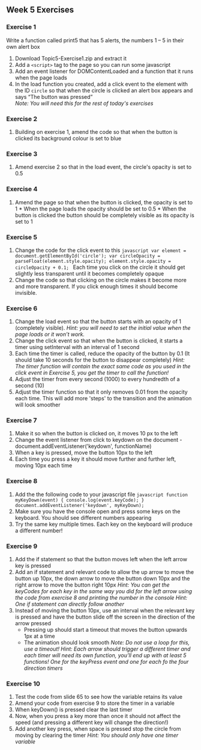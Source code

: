 ## Week 5 Exercises

### Exercise 1
Write a function called print5 that has 5 alerts, the numbers 1 – 5 in their own alert box
1. Download Topic5-Exercise1.zip and extract it
2. Add a `<script>` tag to the page so you can run some javascript
3. Add an event listener for DOMContentLoaded and a function that it runs when the page loads
4. In the load function you created, add a click event to the element with the ID `circle` so that when the circle is clicked an alert box appears and says “The button was pressed”  
_Note: You will need this for the rest of today's exercises_

### Exercise 2
1. Building on exercise 1, amend the code so that when the button is clicked its background colour is set to blue

### Exercise 3
1. Amend exercise 2 so that in the load event, the circle's opacity is set to 0.5

### Exercise 4
1. Amend the page so that when the button is clicked, the opacity is set to 1
		* When the page loads the opacity should be set to 0.5
		* When the button is clicked the button should be completely visible as its opacity is set to 1

### Exercise 5
1. Change the code for the click event to this 
		```javascript
		var element = document.getElementById('circle');
		var circleOpacity = parseFloat(element.style.opacity);
		element.style.opacity = circleOpacity + 0.1;
		```
	Each time you click on the circle it should get slightly less transparent until it becomes completely opaque
2. Change the code so that clicking on the circle makes it become more and more transparent. If you click enough times it should become invisible.

### Exercise 6
1. Change the load event so that the button starts with an opacity of 1 (completely visible).
	_Hint: you will need to set the initial value when the page loads or it won’t work._
2. Change the click event so that when the button is clicked, it starts a timer using setInterval with an interval of 1 second
3. Each time the timer is called, reduce the opacity of the button by 0.1 (It should take 10 seconds for the button to disappear completely)
	_Hint: The timer function will contain the exact same code as you used in the click event in Exercise 5, you get the timer to call the function!_
4. Adjust the timer from every second (1000) to every hundredth of a second (10)
5. Adjust the timer function so that it only removes 0.01 from the opacity each time. This will add more 'steps' to the transition and the animation will look smoother

### Exercise 7
1. Make it so when the button is clicked on, it moves 10 px to the left
2. Change the event listener from click to keydown on the document - document.addEventListener('keydown', functionName)
3. When a key is pressed, move the button 10px to the left
4. Each time you press a key it should move further and further left, moving 10px each time

### Exercise 8
1. Add the the following code to your javascript file
		```javascript
		function myKeyDown(event) {
		console.log(event.keyCode);
		}
		document.addEventListener('keydown', myKeyDown);
		```
2. Make sure you have the console open and press some keys on the keyboard. You should see different numbers appearing
3. Try the same key multiple times. Each key on the keyboard will produce a different number!

### Exercise 9
1. Add the if statement so that the button moves left when the left arrow key is pressed
2. Add an if statement and relevant code to allow the up arrow to move the button up 10px, the down arrow to move the button down 10px and the right arrow to move the button right 10px
	_Hint: You can get the keyCodes for each key in the same way you did for the left arrow using the code from exercise 8 and printing the number in the console_
	_Hint: One if statement can directly follow another_
3. Instead of moving the button 10px, use an interval when the relevant key is pressed and have the button slide off the screen in the direction of the arrow pressed
	* Pressing up should start a timeout that moves the button upwards 1px at a time
	* The animation should look smooth
	_Note: Do not use a loop for this, use a timeout!_
	_Hint: Each arrow should trigger a different timer and each timer will need its own function, you’ll end up with at least 5 functions! One for the keyPress event and one for each fo the four direction timers_

### Exercise 10
1. Test the code from slide 65 to see how the variable retains its value
2. Amend your code from exercise 9 to store the timer in a variable
3. When keyDown() is pressed clear the last timer
4. Now, when you press a key more than once it should not affect the speed (and pressing a different key will change the direction!)
5. Add another key press, when space is pressed stop the circle from moving by clearing the timer
	_Hint: You should only have one timer variable_


